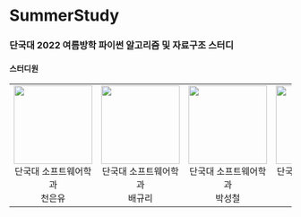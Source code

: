 # SummerStudy
### 단국대 2022 여름방학 파이썬 알고리즘 및 자료구조 스터디 


#### 스터디원
<table>
  <tr>
    <td height="140px" align="center"><a rhef="https://github.com/ChunEunyu"><img src="https://avatars.githubusercontent.com/u/82995817?v=4" width="140px" /> 
      <br /> 단국대 소프트웨어학과<br /> 천은유
    <td height="140px" align="center"><a rhef="https://github.com/softwarerbfl"> <img src="https://avatars.githubusercontent.com/u/77094833?v=4" width="140px" />
      <br /> 단국대 소프트웨어학과<br /> 배규리
    <td height="140px" align="center"> <a rhef="https://github.com/park-seong-cheol"> <img src="https://avatars.githubusercontent.com/u/94591376?v=4" width="140px" />
      <br /> 단국대 소프트웨어학과<br /> 박성철
    <td height="140px" align="center"> <a rhef="https://github.com/AnChanUng"> <img src="https://avatars.githubusercontent.com/u/104750924?v=4" width="140px" />
      <br /> 단국대 소프트웨어학과<br /> 안찬웅
    <td height="140px" align="center"> <a rhef="https://github.com/imyoungzze"> <img src="https://avatars.githubusercontent.com/u/108720714?v=4" width="140px" />
      <br /> 단국대 전자전기공학부<br /> 임영제


